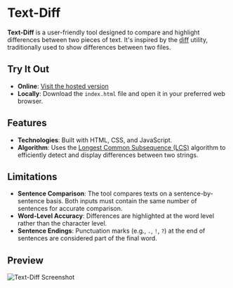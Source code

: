# Text-Diff

**Text-Diff** is a user-friendly tool designed to compare and highlight differences between two pieces of text. It's inspired by the [diff](https://en.wikipedia.org/wiki/Diff) utility, traditionally used to show differences between two files.

## Try It Out

- **Online**: <a href="https://elarsaks.github.io/text-diff/" target="_blank">Visit the hosted version</a>  
- **Locally**: Download the `index.html` file and open it in your preferred web browser.

## Features

- **Technologies**: Built with HTML, CSS, and JavaScript.
- **Algorithm**: Uses the [Longest Common Subsequence (LCS)](https://en.wikipedia.org/wiki/Longest_common_subsequence_problem) algorithm to efficiently detect and display differences between two strings.

## Limitations

- **Sentence Comparison**: The tool compares texts on a sentence-by-sentence basis. Both inputs must contain the same number of sentences for accurate comparison.
- **Word-Level Accuracy**: Differences are highlighted at the word level rather than the character level.
- **Sentence Endings**: Punctuation marks (e.g., `.`, `!`, `?`) at the end of sentences are considered part of the final word.

## Preview

![Text-Diff Screenshot](https://s3.eu-north-1.amazonaws.com/elar-saks.info/text-diff.png)
